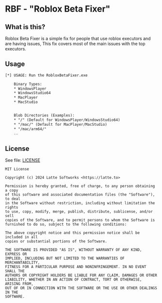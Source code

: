 # RBF - "Roblox Beta Fixer"

## What is this?

Roblox Beta Fixer is a simple fix for people that use roblox executors and are having issues, This fix covers most of the main issues with the top executors.

## Usage

```txt
[*] USAGE: Run the RobloxBetaFixer.exe

    Binary Types:
    * WindowsPlayer
    * WindowsStudio64
    * MacPlayer
    * MacStudio
    

    Blob Directories (Examples):
    * "/" (Default for WindowsPlayer/WindowsStudio64)
    * "/mac/" (Default for MacPlayer/MacStudio)
    * "/mac/arm64/"
    ..

```
## License

See file: [LICENSE](LICENSE)

```
MIT License

Copyright (c) 2024 Latte Softworks <https://latte.to>

Permission is hereby granted, free of charge, to any person obtaining a copy
of this software and associated documentation files (the "Software"), to deal
in the Software without restriction, including without limitation the rights
to use, copy, modify, merge, publish, distribute, sublicense, and/or sell
copies of the Software, and to permit persons to whom the Software is
furnished to do so, subject to the following conditions:

The above copyright notice and this permission notice shall be included in all
copies or substantial portions of the Software.

THE SOFTWARE IS PROVIDED "AS IS", WITHOUT WARRANTY OF ANY KIND, EXPRESS OR
IMPLIED, INCLUDING BUT NOT LIMITED TO THE WARRANTIES OF MERCHANTABILITY,
FITNESS FOR A PARTICULAR PURPOSE AND NONINFRINGEMENT. IN NO EVENT SHALL THE
AUTHORS OR COPYRIGHT HOLDERS BE LIABLE FOR ANY CLAIM, DAMAGES OR OTHER
LIABILITY, WHETHER IN AN ACTION OF CONTRACT, TORT OR OTHERWISE, ARISING FROM,
OUT OF OR IN CONNECTION WITH THE SOFTWARE OR THE USE OR OTHER DEALINGS IN THE
SOFTWARE.
```
